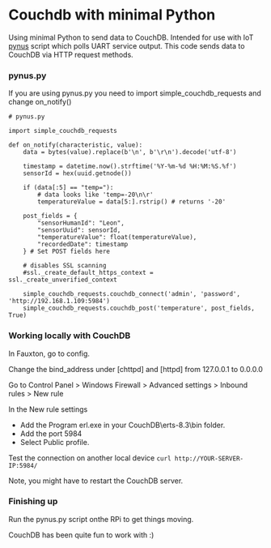 # Couchdb with minimal Python

Using minimal Python to send data to CouchDB. Intended for use with IoT [pynus](https://github.com/aykevl/pynus) script which polls UART service output. This code sends data to CouchDB via HTTP request methods. 

### pynus.py

If you are using pynus.py you need to import simple_couchdb_requests and change on_notify()  

    # pynus.py
    
    import simple_couchdb_requests 

    def on_notify(characteristic, value):
        data = bytes(value).replace(b'\n', b'\r\n').decode('utf-8')
        
        timestamp = datetime.now().strftime('%Y-%m-%d %H:%M:%S.%f')
        sensorId = hex(uuid.getnode())
        
        if (data[:5] == "temp="):
            # data looks like 'temp=-20\n\r'
            temperatureValue = data[5:].rstrip() # returns '-20'
        
        post_fields = {
            "sensorHumanId": "Leon",
            "sensorUuid": sensorId,
            "temperatureValue": float(temperatureValue),
            "recordedDate": timestamp
        } # Set POST fields here
        
        # disables SSL scanning
        #ssl._create_default_https_context = ssl._create_unverified_context
        
        simple_couchdb_requests.couchdb_connect('admin', 'password', 'http://192.168.1.109:5984')
        simple_couchdb_requests.couchdb_post('temperature', post_fields, True) 

### Working locally with CouchDB

In Fauxton, go to config.

Change the bind_address under [chttpd] and [httpd] from 127.0.0.1 to 0.0.0.0

Go to Control Panel > Windows Firewall > Advanced settings > Inbound rules > New rule

In the New rule settings

* Add the Program erl.exe in your CouchDB\erts-8.3\bin folder.
* Add the port 5984
* Select Public profile. 

Test the connection on another local device `curl http://YOUR-SERVER-IP:5984/`

Note, you might have to restart the CouchDB server. 

### Finishing up

Run the pynus.py script onthe RPi to get things moving. 

CouchDB has been quite fun to work with :)